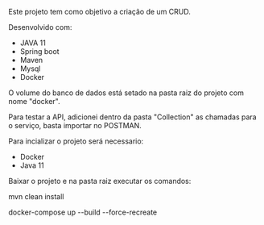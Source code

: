 Este projeto tem como objetivo a criação de um CRUD.

Desenvolvido com:
 * JAVA 11
 * Spring boot
 * Maven 
 * Mysql
 * Docker
 
 O volume do banco de dados está setado na pasta raiz do projeto com nome "docker".
 
 Para testar a API, adicionei dentro da pasta "Collection" as chamadas para o serviço, basta importar no POSTMAN.
 
 Para incializar o projeto será necessario:
  - Docker
  - Java 11
  
 Baixar o projeto e na pasta raiz executar os comandos:
 
 mvn clean install
 
 docker-compose up --build --force-recreate
 
